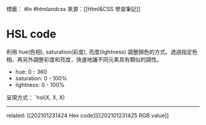標籤： #ln #htmlandcss 
來源：[[Html&CSS 學習筆記]]

# HSL code
利用 hue(色相), saturation(彩度), 亮度(lightness) 調整顏色的方式。透過指定色相，再另外調整彩度和亮度，快速地讓不同元素具有類似的調性。

- hue: 0 - 360
- saturation: 0 - 100%
- lightness: 0 - 100%

呈現方式： `hsl(X, X, X)

---

related: [[202101231424 Hex code]][[202101231425 RGB value]]